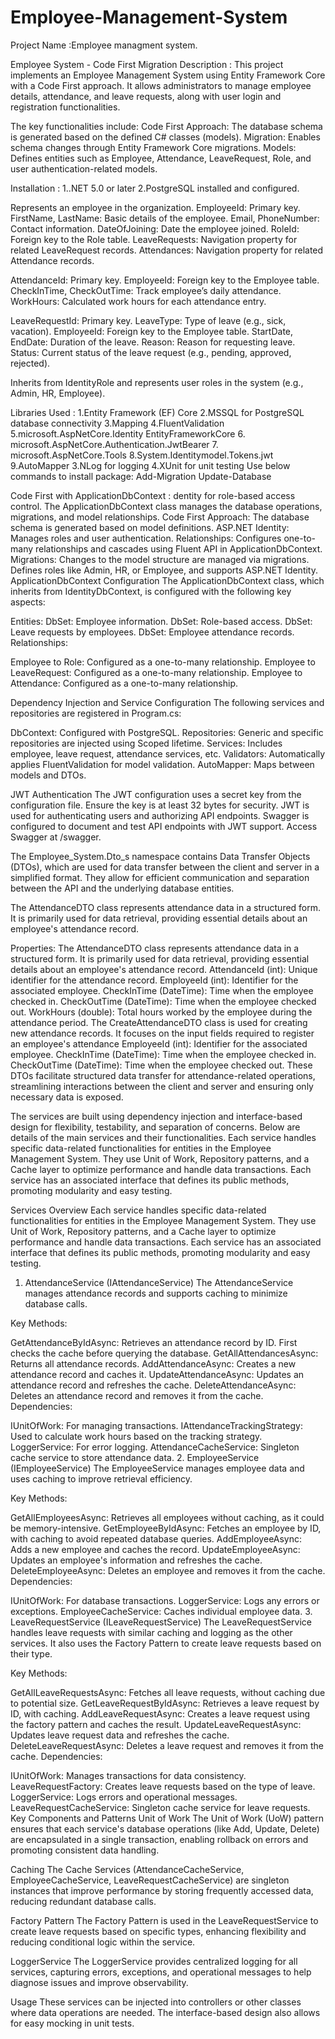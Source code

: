 # Employee-Management-System
Project Name :Employee managment system.

Employee System - Code First Migration
Description :
This project implements an Employee Management System using Entity Framework Core with a Code First approach. It allows administrators to manage employee details, attendance, and leave requests, along with user login and registration functionalities.

The key functionalities include:
Code First Approach: The database schema is generated based on the defined C# classes (models).
Migration: Enables schema changes through Entity Framework Core migrations.
Models: Defines entities such as Employee, Attendance, LeaveRequest, Role, and user authentication-related models.

Installation :
1..NET 5.0 or later
2.PostgreSQL installed and configured.

Represents an employee in the organization.
EmployeeId: Primary key.
FirstName, LastName: Basic details of the employee.
Email, PhoneNumber: Contact information.
DateOfJoining: Date the employee joined.
RoleId: Foreign key to the Role table.
LeaveRequests: Navigation property for related LeaveRequest records.
Attendances: Navigation property for related Attendance records.

AttendanceId: Primary key.
EmployeeId: Foreign key to the Employee table.
CheckInTime, CheckOutTime: Track employee’s daily attendance.
WorkHours: Calculated work hours for each attendance entry.

LeaveRequestId: Primary key.
LeaveType: Type of leave (e.g., sick, vacation).
EmployeeId: Foreign key to the Employee table.
StartDate, EndDate: Duration of the leave.
Reason: Reason for requesting leave.
Status: Current status of the leave request (e.g., pending, approved, rejected).

Inherits from IdentityRole and represents user roles in the system (e.g., Admin, HR, Employee).

Libraries Used :
1.Entity Framework (EF) Core
2.MSSQL for PostgreSQL database connectivity
3.Mapping
4.FluentValidation
5.microsoft.AspNetCore.Identity EntityFrameworkCore
6. microsoft.AspNetCore.Authentication.JwtBearer
7. microsoft.AspNetCore.Tools
8.System.Identitymodel.Tokens.jwt
9.AutoMapper
3.NLog for logging
4.XUnit for unit testing
Use below commands to install package:
Add-Migration
Update-Database

Code First with ApplicationDbContext :
dentity for role-based access control. The ApplicationDbContext class manages the database operations, migrations, and model relationships.
Code First Approach: The database schema is generated based on model definitions.
ASP.NET Identity: Manages roles and user authentication.
Relationships: Configures one-to-many relationships and cascades using Fluent API in ApplicationDbContext.
Migrations: Changes to the model structure are managed via migrations.
Defines roles like Admin, HR, or Employee, and supports ASP.NET Identity.
ApplicationDbContext Configuration
The ApplicationDbContext class, which inherits from IdentityDbContext, is configured with the following key aspects:

Entities:
DbSet<Employee>: Employee information.
DbSet<Role>: Role-based access.
DbSet<LeaveRequest>: Leave requests by employees.
DbSet<Attendance>: Employee attendance records.
Relationships:

Employee to Role: Configured as a one-to-many relationship.
Employee to LeaveRequest: Configured as a one-to-many relationship.
Employee to Attendance: Configured as a one-to-many relationship.

Dependency Injection and Service Configuration
The following services and repositories are registered in Program.cs:

DbContext: Configured with PostgreSQL.
Repositories: Generic and specific repositories are injected using Scoped lifetime.
Services: Includes employee, leave request, attendance services, etc.
Validators: Automatically applies FluentValidation for model validation.
AutoMapper: Maps between models and DTOs.

JWT Authentication
The JWT configuration uses a secret key from the configuration file. Ensure the key is at least 32 bytes for security. JWT is used for authenticating users and authorizing API endpoints.
Swagger is configured to document and test API endpoints with JWT support. Access Swagger at /swagger.

The Employee_System.Dto_s namespace contains Data Transfer Objects (DTOs), which are used for data transfer between the client and server in a simplified format. They allow for efficient communication and separation between the API and the underlying database entities.

The AttendanceDTO class represents attendance data in a structured form. It is primarily used for data retrieval, providing essential details about an employee's attendance record.

Properties:
The AttendanceDTO class represents attendance data in a structured form. It is primarily used for data retrieval, providing essential details about an employee's attendance record.
AttendanceId (int): Unique identifier for the attendance record.
EmployeeId (int): Identifier for the associated employee.
CheckInTime (DateTime): Time when the employee checked in.
CheckOutTime (DateTime): Time when the employee checked out.
WorkHours (double): Total hours worked by the employee during the attendance period.
The CreateAttendanceDTO class is used for creating new attendance records. It focuses on the input fields required to register an employee's attendance
EmployeeId (int): Identifier for the associated employee.
CheckInTime (DateTime): Time when the employee checked in.
CheckOutTime (DateTime): Time when the employee checked out.
These DTOs facilitate structured data transfer for attendance-related operations, streamlining interactions between the client and server and ensuring only necessary data is exposed.

The services are built using dependency injection and interface-based design for flexibility, testability, and separation of concerns. Below are details of the main services and their functionalities.
Each service handles specific data-related functionalities for entities in the Employee Management System. They use Unit of Work, Repository patterns, and a Cache layer to optimize performance and handle data transactions. Each service has an associated interface that defines its public methods, promoting modularity and easy testing.

Services Overview
Each service handles specific data-related functionalities for entities in the Employee Management System. They use Unit of Work, Repository patterns, and a Cache layer to optimize performance and handle data transactions. Each service has an associated interface that defines its public methods, promoting modularity and easy testing.

1. AttendanceService (IAttendanceService)
The AttendanceService manages attendance records and supports caching to minimize database calls.

Key Methods:

GetAttendanceByIdAsync: Retrieves an attendance record by ID. First checks the cache before querying the database.
GetAllAttendancesAsync: Returns all attendance records.
AddAttendanceAsync: Creates a new attendance record and caches it.
UpdateAttendanceAsync: Updates an attendance record and refreshes the cache.
DeleteAttendanceAsync: Deletes an attendance record and removes it from the cache.
Dependencies:

IUnitOfWork: For managing transactions.
IAttendanceTrackingStrategy: Used to calculate work hours based on the tracking strategy.
LoggerService: For error logging.
AttendanceCacheService: Singleton cache service to store attendance data.
2. EmployeeService (IEmployeeService)
The EmployeeService manages employee data and uses caching to improve retrieval efficiency.

Key Methods:

GetAllEmployeesAsync: Retrieves all employees without caching, as it could be memory-intensive.
GetEmployeeByIdAsync: Fetches an employee by ID, with caching to avoid repeated database queries.
AddEmployeeAsync: Adds a new employee and caches the record.
UpdateEmployeeAsync: Updates an employee's information and refreshes the cache.
DeleteEmployeeAsync: Deletes an employee and removes it from the cache.
Dependencies:

IUnitOfWork: For database transactions.
LoggerService: Logs any errors or exceptions.
EmployeeCacheService: Caches individual employee data.
3. LeaveRequestService (ILeaveRequestService)
The LeaveRequestService handles leave requests with similar caching and logging as the other services. It also uses the Factory Pattern to create leave requests based on their type.

Key Methods:

GetAllLeaveRequestsAsync: Fetches all leave requests, without caching due to potential size.
GetLeaveRequestByIdAsync: Retrieves a leave request by ID, with caching.
AddLeaveRequestAsync: Creates a leave request using the factory pattern and caches the result.
UpdateLeaveRequestAsync: Updates leave request data and refreshes the cache.
DeleteLeaveRequestAsync: Deletes a leave request and removes it from the cache.
Dependencies:

IUnitOfWork: Manages transactions for data consistency.
LeaveRequestFactory: Creates leave requests based on the type of leave.
LoggerService: Logs errors and operational messages.
LeaveRequestCacheService: Singleton cache service for leave requests.
Key Components and Patterns
Unit of Work
The Unit of Work (UoW) pattern ensures that each service's database operations (like Add, Update, Delete) are encapsulated in a single transaction, enabling rollback on errors and promoting consistent data handling.

Caching
The Cache Services (AttendanceCacheService, EmployeeCacheService, LeaveRequestCacheService) are singleton instances that improve performance by storing frequently accessed data, reducing redundant database calls.

Factory Pattern
The Factory Pattern is used in the LeaveRequestService to create leave requests based on specific types, enhancing flexibility and reducing conditional logic within the service.

LoggerService
The LoggerService provides centralized logging for all services, capturing errors, exceptions, and operational messages to help diagnose issues and improve observability.

Usage
These services can be injected into controllers or other classes where data operations are needed. The interface-based design also allows for easy mocking in unit tests.




